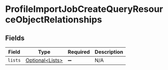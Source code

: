 # ProfileImportJobCreateQueryResourceObjectRelationships


## Fields

| Field                                                | Type                                                 | Required                                             | Description                                          |
| ---------------------------------------------------- | ---------------------------------------------------- | ---------------------------------------------------- | ---------------------------------------------------- |
| `lists`                                              | [Optional\<Lists>](../../models/components/Lists.md) | :heavy_minus_sign:                                   | N/A                                                  |